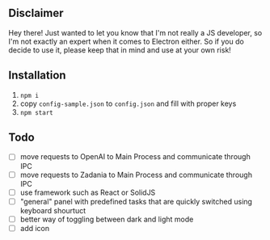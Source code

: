 ## Disclaimer

Hey there! Just wanted to let you know that I'm not really a JS developer, so I'm not exactly an expert when it comes to Electron either. So if you do decide to use it, please keep that in mind and use at your own risk! 

## Installation
1. `npm i`
2. copy `config-sample.json` to `config.json` and fill with proper keys
3. `npm start`

## Todo
- [ ] move requests to OpenAI to Main Process and communicate through IPC
- [ ] move requests to Zadania to Main Process and communicate through IPC
- [ ] use framework such as React or SolidJS
- [ ] "general" panel with predefined tasks that are quickly switched using keyboard shourtuct
- [ ] better way of toggling between dark and light mode
- [ ] add icon 